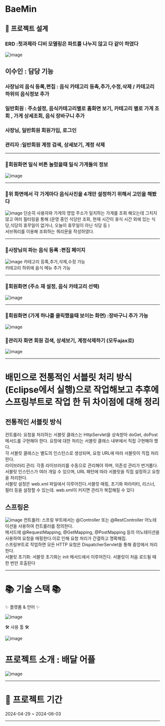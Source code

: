

# BaeMin
## 🧱 프로젝트 설계
 ### ERD :첫과제라 디비 모델링은 파트를 나누지 않고 다 같이 하였다 
![image](https://github.com/user-attachments/assets/d23ec0ac-f70b-4c1e-802e-347109661c91)


 ## 이수인 : 담당 기능
 ### 사장님의 음식 등록,편집 : 음식 카테고리 등촉,추가,수정,삭제 / 카테고리 하위의 음식정보 추가
 ### 일반회원 : 주소설정, 음식카테고리별로 홈화면 보기, 카테고리 별로 가게 조회 , 가게 상세조회, 음식 장바구니 추가 
 ###  사장님, 일반회원 회원가입, 로그인
 ###  관리자 :일반회원 계정 검색, 상세보기, 계정 삭제
 * * ** * ** * ** * ** * ** * ** * ** * ** * ** * ** * ** * ** * ** * ** * ** * ** * ** * ** * *  
### 🔸회원화면 일식 버튼 눌렀을때 일식 가게들의 정보 
![image](https://github.com/user-attachments/assets/081f2e64-2e5d-40e9-9b78-3510628b14ee)
* * ** * ** * ** * ** * ** * ** * ** * ** * ** * ** * ** * ** * ** * ** * ** * ** * ** * ** * *  
### 🔸위 화면에서 각 가게마다 음식사진을 4개만 설정하기 위해서 고민을 해봤다
![image](https://github.com/user-attachments/assets/a2e41dbe-673d-4376-ab58-601e5a7c6e1a)
단순히 사용자와 가게의 영업 주소가 일치하는 가게를 조회 해오는데 그치지 않고 여러 필터링을 통해 (운영 중인 식당만 조회, 현재 시간이 휴식 시간 외에 있는 식당,식당의 휴무일이 없거나, 오늘이 휴무일이 아닌 식당 등 )
<br>
서브쿼리를 이용해 조회하는 쿼리문을 작성하였다.
* * ** * ** * ** * ** * ** * ** * ** * ** * ** * ** * ** * ** * ** * ** * ** * ** * ** * ** * *  
 ### 🔸사장님의 파는 음식 등록 :편집 페이지
![image](https://github.com/user-attachments/assets/8af2ddb8-bc26-4547-bdfb-4b0438b12cef)
 카테고리 등록,추가,삭제,수정 가능 
 <br>
 카테고리 하위에 음식 메뉴 추가 가능
 * * ** * ** * ** * ** * ** * ** * ** * ** * ** * ** * ** * ** * ** * ** * ** * ** * ** * ** * *  
### 🔸회원화면 (주소 재 설정, 음식 카테고리 선택)
![image](https://github.com/user-attachments/assets/9d170a02-a189-4e4c-93a2-aa28058f556a)
* * ** * ** * ** * ** * ** * ** * ** * ** * ** * ** * ** * ** * ** * ** * ** * ** * ** * ** * *  
### 🔸회원화면 (가게 하나를 클릭했을때 보이는 화면) :장바구니 추가 가능
![image](https://github.com/user-attachments/assets/614cb95e-cfe7-4f1f-ac69-22621800b7dc)
### 🔸관리자 화면 회원 검색, 상세보기, 계정삭제하기 (모두ajax로)
![image](https://github.com/user-attachments/assets/1491a6b3-f11b-4aa7-8b7c-534a8591cdf9)

* * ** * ** * ** * ** * ** * ** * ** * ** * ** * ** * ** * ** * ** * ** * ** * ** * ** * ** * *  
 # 배민으로 전통적인 서블릿 처리 방식 (Eclipse에서 실행)으로 작업해보고 추후에 스프링부트로 작업 한 뒤 차이점에 대해 정리
  ## 전통적인 서블릿 방식 
 컨트롤러: 요청을 처리하는 서블릿 클래스는 HttpServlet을 상속받아 doGet, doPost 메서드를 구현해야 한다. 요청에 대한 처리는 서블릿 클래스 내부에서 직접 구현해야 했다.
    <br>
 각 서블릿 클래스는 별도의 인스턴스로 생성되며, 요청 URL에 따라 서블릿이 직접 처리한다.
    <br>
 라이브러리 관리: 각종 라이브러리를 수동으로 관리해야 하며, 의존성 관리가 번거롭다.
    <br>
 서블릿 인스턴스가 여러 개일 수 있으며, URL 패턴에 따라 서블릿을 직접 설정하고 요청을 처리한다.
    <br>
 서블릿 설정은 web.xml 파일에서 이루어진다.서블릿 매핑, 초기화 파라미터, 리스너, 필터 등을 설정할 수 있는데. web.xml이 커지면 관리가 복잡해질 수 있다 
   ## 스프링은
   ![image](https://github.com/user-attachments/assets/d5404042-f6b1-495b-b663-cfaa538a95f0)
   컨트롤러: 스프링 부트에서는 @Controller 또는 @RestController 어노테이션을 사용하여 컨트롤러를 정의한다.
   <br>
   메서드에 @RequestMapping, @GetMapping, @PostMapping 등의 어노테이션을 사용하여 요청을 매핑한다.이로 인해 요청 처리가 간결하고 명확해짐.
   <br>
   스프링부트로 작업하면 모든 HTTP 요청은 DispatcherServlet을 통해 중앙에서 처리한다.
   <br>
서블릿 초기화: 서블릿 초기화는 init 메서드에서 이루어진다. 서블릿이 처음 로드될 때 한 번만 호출된다
* * ** * ** * ** * ** * ** * ** * ** * ** * ** * ** * ** * ** * ** * ** * ** * ** * ** * ** * *  
 # 📚 기술 스택 📚
✨ 플랫폼 & 언어 ✨

![image](https://github.com/user-attachments/assets/21e67bd2-b816-4b16-86bb-0cb5b83d1997)

🛠 사용 툴 🛠

![image](https://github.com/user-attachments/assets/2601a8c3-fe2e-42d6-bb59-bd1f366c410a)



# 프로젝트 소개 : 배달 어플 
![image](https://github.com/user-attachments/assets/c0645535-5975-4114-ac52-8df3c3d0294c)
* * ** * ** * ** * ** * ** * ** * ** * ** * ** * ** * ** * ** * ** * ** * ** * ** * ** * ** * *  

 #  📅 프로젝트 기간
2024-04-29 ~ 2024-06-03
* * ** * ** * ** * ** * ** * ** * ** * ** * ** * ** * ** * ** * ** * ** * ** * ** * ** * ** * *  



